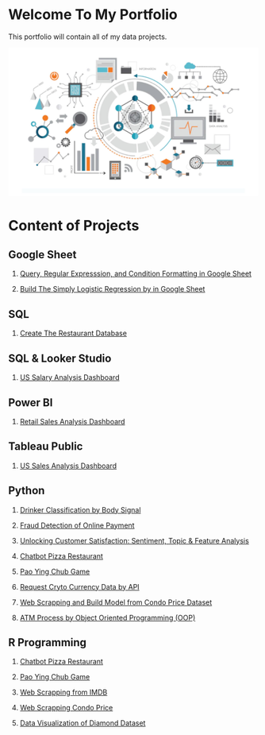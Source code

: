 # Welcome To My Portfolio
This portfolio will contain all of my data projects.

![alt text](image.png)

# Content of Projects

## Google Sheet
1. [Query, Regular Expresssion, and Condition Formatting in Google Sheet](https://github.com/prateeppyntk/data-projects/tree/b0ddc79b7b45ed71eafda3bf5008cf8d9f8f8d36/Query%2C%20Regular%20Expression%2C%20and%20Condition%20Formatting%20in%20Google%20Sheet)

2. [Build The Simply Logistic Regression by in Google Sheet](https://github.com/prateeppyntk/data-projects/tree/b0ddc79b7b45ed71eafda3bf5008cf8d9f8f8d36/Build%20The%20Simply%20Logistic%20Regression%20by%20Google%20Sheet)


## SQL
1. [Create The Restaurant Database](https://github.com/prateeppyntk/data-projects/tree/ea5e2e24fda87931e927977759b183971bd6a152/Create%20The%20Restaurant%20Database)


## SQL & Looker Studio
1. [US Salary Analysis Dashboard](https://github.com/prateeppyntk/data-projects/tree/4a8d5a705e4e4521be8de3707ba99e2b07026dc2/US%20Salary%20Analysis%20Dashboard)


## Power BI 
1. [Retail Sales Analysis Dashboard](https://github.com/prateeppyntk/data-projects/tree/4a8d5a705e4e4521be8de3707ba99e2b07026dc2/Retail%20Sales%20Analysis%20Dashboard)


## Tableau Public 
1. [US Sales Analysis Dashboard](https://github.com/prateeppyntk/data-projects/tree/4a8d5a705e4e4521be8de3707ba99e2b07026dc2/US%20Sales%20Analysis%20Dashboard)


## Python 
1. [Drinker Classification by Body Signal](https://github.com/prateeppyntk/data-projects/tree/a7daff6b517ce19dc6acb92ead5f77252f4dc96f/Drinker%20Classification%20by%20Body%20Signal)
  
2. [Fraud Detection of Online Payment](https://github.com/prateeppyntk/data-projects/tree/d2440bfb22989124f0f4063ead7d892fcf1d3df3/Fraud%20Detection%20of%20Online%20Payment)
  
3. [Unlocking Customer Satisfaction: Sentiment, Topic & Feature Analysis](https://github.com/prateeppyntk/data-projects/tree/99e4385ab85154468f5482e2ec6e661530248a25/Unlocking%20Customer%20Satisfaction%3A%20Sentiment%2C%20Topic%20%26%20Feature%20Analysis)

4. [Chatbot Pizza Restaurant](https://github.com/prateeppyntk/data-projects/blob/ea5e2e24fda87931e927977759b183971bd6a152/%5BPython%5D%20Chatbot%20Pizza%20Restaurant.ipynb)

5. [Pao Ying Chub Game](https://github.com/prateeppyntk/data-projects/blob/ea5e2e24fda87931e927977759b183971bd6a152/%5BPython%5D%20Pao%20Ying%20Chub%20Game.ipynb)

6. [Request Cryto Currency Data by API](https://github.com/prateeppyntk/data-projects/blob/ea5e2e24fda87931e927977759b183971bd6a152/%5BPython%5D%20Request%20Cryto%20Currency%20Data%20(By%20API).ipynb)

7. [Web Scrapping and Build Model from Condo Price Dataset](https://github.com/prateeppyntk/data-projects/blob/ea5e2e24fda87931e927977759b183971bd6a152/%5BPython%5D%20Web%20Scrapping%20and%20Build%20Model%20from%20Condo%20Price%20Dataset.ipynb)

8. [ATM Process by Object Oriented Programming (OOP)](https://github.com/prateeppyntk/data-projects/blob/ea5e2e24fda87931e927977759b183971bd6a152/%5BPython%5D%20ATM%20Process%20by%20OOP.ipynb)


## R Programming
1. [Chatbot Pizza Restaurant](https://github.com/prateeppyntk/data-projects/blob/ea5e2e24fda87931e927977759b183971bd6a152/%5BR%5D%20Chatbot%20Pizza%20Restaurant)

2. [Pao Ying Chub Game](https://github.com/prateeppyntk/data-projects/blob/ea5e2e24fda87931e927977759b183971bd6a152/%5BR%5D%20Pao%20Ying%20Chub%20Game)

3. [Web Scrapping from IMDB](https://github.com/prateeppyntk/data-projects/blob/ea5e2e24fda87931e927977759b183971bd6a152/%5BR%5D%20Web%20Scrapping%20From%20IMDB.ipynb)

4. [Web Scrapping Condo Price](https://github.com/prateeppyntk/data-projects/blob/ea5e2e24fda87931e927977759b183971bd6a152/%5BR%5D%20Web%20Scrapping%20Condo%20Price.ipynb)

5. [Data Visualization of Diamond Dataset](https://github.com/prateeppyntk/data-projects/blob/ea5e2e24fda87931e927977759b183971bd6a152/%5BR%5D%20Data%20Visualization%20of%20Diamond%20Dataset.pdf)